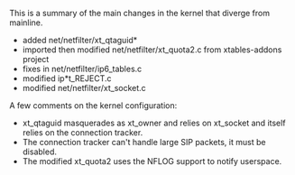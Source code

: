 <!--
   Copyright 2012 The Android Open Source Project

   Licensed under the Apache License, Version 2.0 (the "License");
   you may not use this file except in compliance with the License.
   You may obtain a copy of the License at

       http://www.apache.org/licenses/LICENSE-2.0

   Unless required by applicable law or agreed to in writing, software
   distributed under the License is distributed on an "AS IS" BASIS,
   WITHOUT WARRANTIES OR CONDITIONS OF ANY KIND, either express or implied.
   See the License for the specific language governing permissions and
   limitations under the License.
-->

This is a summary of the main changes in the kernel that diverge from mainline.

* added net/netfilter/xt_qtaguid*
* imported then modified net/netfilter/xt_quota2.c from xtables-addons project
* fixes in net/netfilter/ip6_tables.c
* modified ip*t_REJECT.c
* modified net/netfilter/xt_socket.c

A few comments on the kernel configuration:

* xt_qtaguid masquerades as xt_owner and relies on xt_socket and itself relies on the connection tracker.
* The connection tracker can't handle large SIP packets, it must be disabled.
* The modified xt_quota2 uses the NFLOG support to notify userspace.
